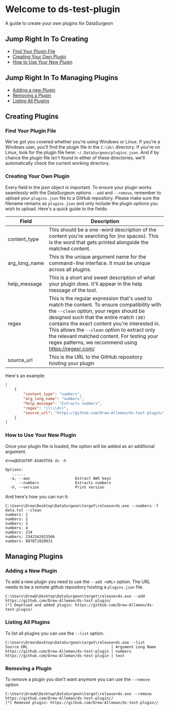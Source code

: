 # Welcome to ds-test-plugin
A guide to create your own plugins for DataSurgeon

## Jump Right In To Creating
- [Find Your Plugin File](#find-your-plugin-file)
- [Creating Your Own Plugin](#creating-your-own-plugin)
- [How to Use Your New Plugin](#how-to-use-your-new-plugin)

## Jump Right In To Managing Plugins
- [Adding a new Plugin](#adding-a-new-plugin)
- [Removing a Plugin](#removing-a-plugin)
- [Listing All Plugins](#listing-all-plugins)

## Creating Plugins
### Find Your Plugin File
We've got you covered whether you're using Windows or Linux. If you're a Windows user, you'll find the plugin file in the  `C:\ds\` directory. If you're on Linux, look for the plugin file here: `~/.DataSurgeon/plugins.json`. And if by chance the plugin file isn't found in either of these directories, we'll automatically check the current working directory.

### Creating Your Own Plugin
Every field in the json object is important. To ensure your plugin works seamlessly with the DataSurgeon options `--add` and `--remove`, remember to upload your `plugins.json` file to a GitHub repository. Please make sure the filename remains as `plugins.json` and only include the plugin options you wish to upload. Here's a quick guide to the fields:

| Field          | Description                                                                                           |
|----------------|-------------------------------------------------------------------------------------------------------|
| content_type   | This should be a one-word description of the content you're searching for (no spaces). This is the word that gets printed alongside the matched content.                            |
| arg_long_name  | This is the unique argument name for the command-line interface. It must be unique across all plugins.             |
| help_message   | This is a short and sweet description of what your plugin does. It'll appear in the help message of the tool. |
| regex          | This is the regular expression that's used to match the content. To ensure compatibility with the `--clean` option, your regex should be designed such that the entire match `($0)` contains the exact content you're interested in. This allows the `--clean` option to extract only the relevant matched content. For testing your regex patterns, we recommend using https://regexr.com/|
| source_url | This is the URL to the GitHub repository hosting your plugin | 

Here's an example:

```json
[
    {
        "content_type": "numbers",
        "arg_long_name": "numbers",
        "help_message": "Extracts numbers",
        "regex": "(\\\\d+)",
        "source_url": "https://github.com/Drew-Alleman/ds-test-plugin/"
    }
]
```
### How to Use Your New Plugin
Once your plugin file is loaded, the option will be added as an additional argument.
```
drew@DESKTOP-A5AO3TO$ ds -h

Options:
   ......
  -a, --aws                    Extract AWS keys
      --numbers                Extracts numbers
  -V, --version                Print version
```
And here's how you can run it:
```
C:\Users\Drew\Desktop\DataSurgeon\target\release>ds.exe --numbers -f data.txt --clean
numbers: 1
numbers: 2
numbers: 3
numbers: 4
numbers: 234
numbers: 2342342423566
numbers: 897871028031
```

## Managing Plugins
### Adding a New Plugin
To add a new plugin you need to use the ```--add <URL>``` option. The URL needs to be a remote github repository hosting a ```plugins.json``` file.
```
C:\Users\DrewQ\Desktop\DataSurgeon\target\release>ds.exe --add https://github.com/Drew-Alleman/ds-test-plugin/
[*] Download and added plugin: https://github.com/Drew-Alleman/ds-test-plugin/
```
### Listing All Plugins
To list all plugins you can use the ```--list``` option.
```
C:\Users\Drew\Desktop\DataSurgeon\target\release>ds.exe --list
Source URL                                     | Argument Long Name
https://github.com/Drew-Alleman/ds-test-plugin | numbers
https://github.com/Drew-Alleman/ds-test-plugin | test
```
### Removing a Plugin
To remove a plugin you don't want anymore you can use the ```--remove``` option.
```
C:\Users\DrewQ\Desktop\DataSurgeon\target\release>ds.exe --remove https://github.com/Drew-Alleman/ds-test-plugin//
[*] Removed plugin: https://github.com/Drew-Alleman/ds-test-plugin//
```
